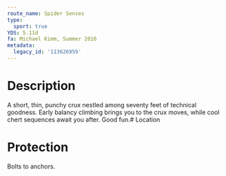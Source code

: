 ```yaml
---
route_name: Spider Senses
type:
  sport: true
YDS: 5.11d
fa: Michael Kimm, Summer 2016
metadata:
  legacy_id: '113626959'
---
```

# Description
A short, thin, punchy crux nestled among seventy feet of technical goodness. Early balancy climbing brings you to the crux moves, while cool chert sequences await you after. Good fun.# Location
# Protection
Bolts to anchors.